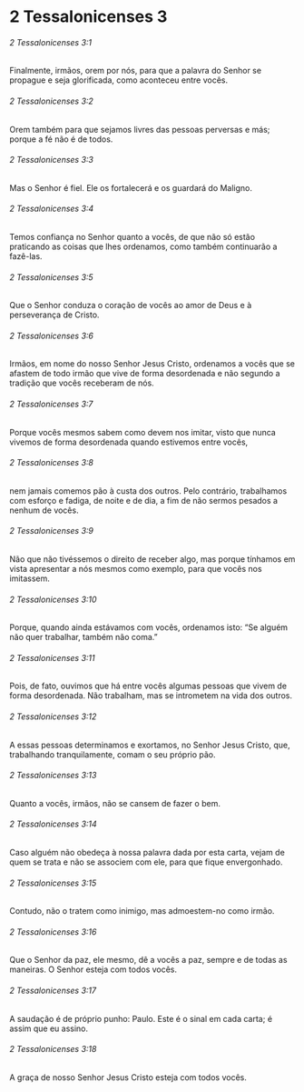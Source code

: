 # 2 Tessalonicenses 3

###### 2 Tessalonicenses 3:1

Finalmente, irmãos, orem por nós, para que a palavra do Senhor se propague e seja glorificada, como aconteceu entre vocês.

###### 2 Tessalonicenses 3:2

Orem também para que sejamos livres das pessoas perversas e más; porque a fé não é de todos.

###### 2 Tessalonicenses 3:3

Mas o Senhor é fiel. Ele os fortalecerá e os guardará do Maligno.

###### 2 Tessalonicenses 3:4

Temos confiança no Senhor quanto a vocês, de que não só estão praticando as coisas que lhes ordenamos, como também continuarão a fazê-las.

###### 2 Tessalonicenses 3:5

Que o Senhor conduza o coração de vocês ao amor de Deus e à perseverança de Cristo.

###### 2 Tessalonicenses 3:6

Irmãos, em nome do nosso Senhor Jesus Cristo, ordenamos a vocês que se afastem de todo irmão que vive de forma desordenada e não segundo a tradição que vocês receberam de nós.

###### 2 Tessalonicenses 3:7

Porque vocês mesmos sabem como devem nos imitar, visto que nunca vivemos de forma desordenada quando estivemos entre vocês,

###### 2 Tessalonicenses 3:8

nem jamais comemos pão à custa dos outros. Pelo contrário, trabalhamos com esforço e fadiga, de noite e de dia, a fim de não sermos pesados a nenhum de vocês.

###### 2 Tessalonicenses 3:9

Não que não tivéssemos o direito de receber algo, mas porque tínhamos em vista apresentar a nós mesmos como exemplo, para que vocês nos imitassem.

###### 2 Tessalonicenses 3:10

Porque, quando ainda estávamos com vocês, ordenamos isto: “Se alguém não quer trabalhar, também não coma.”

###### 2 Tessalonicenses 3:11

Pois, de fato, ouvimos que há entre vocês algumas pessoas que vivem de forma desordenada. Não trabalham, mas se intrometem na vida dos outros.

###### 2 Tessalonicenses 3:12

A essas pessoas determinamos e exortamos, no Senhor Jesus Cristo, que, trabalhando tranquilamente, comam o seu próprio pão.

###### 2 Tessalonicenses 3:13

Quanto a vocês, irmãos, não se cansem de fazer o bem.

###### 2 Tessalonicenses 3:14

Caso alguém não obedeça à nossa palavra dada por esta carta, vejam de quem se trata e não se associem com ele, para que fique envergonhado.

###### 2 Tessalonicenses 3:15

Contudo, não o tratem como inimigo, mas admoestem-no como irmão.

###### 2 Tessalonicenses 3:16

Que o Senhor da paz, ele mesmo, dê a vocês a paz, sempre e de todas as maneiras. O Senhor esteja com todos vocês.

###### 2 Tessalonicenses 3:17

A saudação é de próprio punho: Paulo. Este é o sinal em cada carta; é assim que eu assino.

###### 2 Tessalonicenses 3:18

A graça de nosso Senhor Jesus Cristo esteja com todos vocês.

